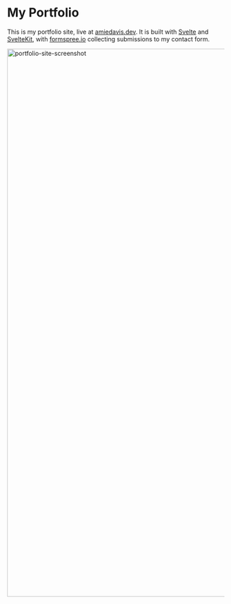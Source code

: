 # My Portfolio

This is my portfolio site, live at [amiedavis.dev](amiedavis.dev). It is built with [Svelte](https://svelte.dev/) and [SvelteKit](https://kit.svelte.dev/), with [formspree.io](formspree.io) collecting submissions to my contact form.

<img width="1273" alt="portfolio-site-screenshot" src="https://github.com/amiedavis/portfolio/assets/4286570/107fc4bb-c28d-46d3-b9ef-6e8d59d4fa8f">
